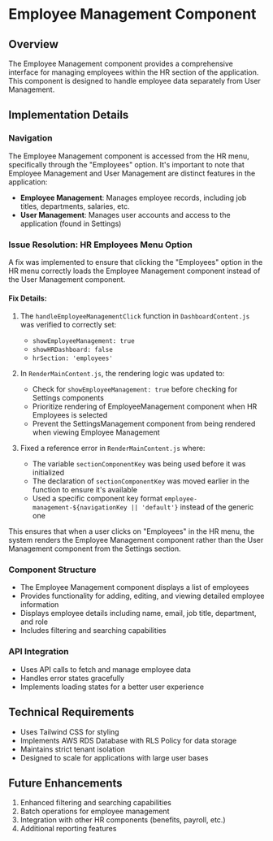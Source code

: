 # Employee Management Component

## Overview
The Employee Management component provides a comprehensive interface for managing employees within the HR section of the application. This component is designed to handle employee data separately from User Management.

## Implementation Details

### Navigation
The Employee Management component is accessed from the HR menu, specifically through the "Employees" option. It's important to note that Employee Management and User Management are distinct features in the application:

- **Employee Management**: Manages employee records, including job titles, departments, salaries, etc.
- **User Management**: Manages user accounts and access to the application (found in Settings)

### Issue Resolution: HR Employees Menu Option
A fix was implemented to ensure that clicking the "Employees" option in the HR menu correctly loads the Employee Management component instead of the User Management component.

#### Fix Details:
1. The `handleEmployeeManagementClick` function in `DashboardContent.js` was verified to correctly set:
   - `showEmployeeManagement: true`
   - `showHRDashboard: false`
   - `hrSection: 'employees'`

2. In `RenderMainContent.js`, the rendering logic was updated to:
   - Check for `showEmployeeManagement: true` before checking for Settings components
   - Prioritize rendering of EmployeeManagement component when HR Employees is selected
   - Prevent the SettingsManagement component from being rendered when viewing Employee Management

3. Fixed a reference error in `RenderMainContent.js` where:
   - The variable `sectionComponentKey` was being used before it was initialized
   - The declaration of `sectionComponentKey` was moved earlier in the function to ensure it's available
   - Used a specific component key format `employee-management-${navigationKey || 'default'}` instead of the generic one

This ensures that when a user clicks on "Employees" in the HR menu, the system renders the Employee Management component rather than the User Management component from the Settings section.

### Component Structure
- The Employee Management component displays a list of employees
- Provides functionality for adding, editing, and viewing detailed employee information
- Displays employee details including name, email, job title, department, and role
- Includes filtering and searching capabilities

### API Integration
- Uses API calls to fetch and manage employee data
- Handles error states gracefully
- Implements loading states for a better user experience

## Technical Requirements
- Uses Tailwind CSS for styling
- Implements AWS RDS Database with RLS Policy for data storage
- Maintains strict tenant isolation
- Designed to scale for applications with large user bases

## Future Enhancements
1. Enhanced filtering and searching capabilities
2. Batch operations for employee management
3. Integration with other HR components (benefits, payroll, etc.)
4. Additional reporting features 